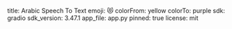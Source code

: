title: Arabic Speech To Text
emoji: 😻
colorFrom: yellow
colorTo: purple
sdk: gradio
sdk_version: 3.47.1
app_file: app.py
pinned: true
license: mit
